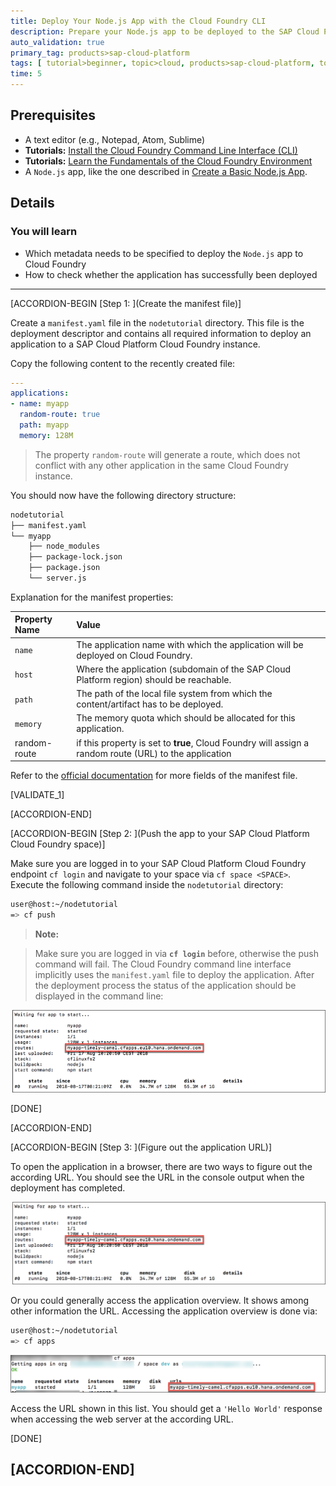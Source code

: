 ```yaml
---
title: Deploy Your Node.js App with the Cloud Foundry CLI
description: Prepare your Node.js app to be deployed to the SAP Cloud Platform with the Cloud Foundry command line interface.
auto_validation: true
primary_tag: products>sap-cloud-platform
tags: [ tutorial>beginner, topic>cloud, products>sap-cloud-platform, topic>node-js ]
time: 5
---
```


## Prerequisites  
 - A text editor (e.g., Notepad, Atom, Sublime)
 - **Tutorials:** [Install the Cloud Foundry Command Line Interface (CLI)](https://developers.sap.com/tutorials/cp-cf-download-cli.html)
 - **Tutorials:** [Learn the Fundamentals of the Cloud Foundry Environment](https://developers.sap.com/tutorials/cp-cf-fundamentals.html)
 - A `Node.js` app, like the one described in [Create a Basic Node.js App](https://developers.sap.com/tutorials/cp-node-create-basic-app.html).

## Details
### You will learn  
  - Which metadata needs to be specified to deploy the `Node.js` app to Cloud Foundry
  - How to check whether the application has successfully been deployed

---

[ACCORDION-BEGIN [Step 1: ](Create the manifest file)]

Create a `manifest.yaml` file in the `nodetutorial` directory. This file is the deployment descriptor and contains all required information to deploy an application to a SAP Cloud Platform Cloud Foundry instance.

Copy the following content to the recently created file:

```yaml
---
applications:
- name: myapp
  random-route: true
  path: myapp
  memory: 128M
```

>The property `random-route` will generate a route, which does not conflict with any other application in the same Cloud Foundry instance.

You should now have the following directory structure:

```bash
nodetutorial
├── manifest.yaml
└── myapp
    ├── node_modules
    ├── package-lock.json
    ├── package.json
    └── server.js
```


Explanation for the manifest properties:

|  Property Name     | Value
|  :------------- | :-------------
|  `name`           | The application name with which the application will be deployed on Cloud Foundry.
|  `host`          | Where the application (subdomain of the SAP Cloud Platform region) should be reachable.
|  `path`           | The path of the local file system from which the content/artifact has to be deployed.
|  `memory`         | The memory quota which should be allocated for this application.
|  random-route        | if this property is set to **true**, Cloud Foundry will assign a random route (URL) to the application

Refer to the [official documentation](https://docs.cloudfoundry.org/devguide/deploy-apps/manifest.html) for more fields of the manifest file.

[VALIDATE_1]

[ACCORDION-END]

[ACCORDION-BEGIN [Step 2: ](Push the app to your SAP Cloud Platform Cloud Foundry space)]

Make sure you are logged in to your SAP Cloud Platform Cloud Foundry endpoint `cf login` and navigate to your space via `cf space <SPACE>`. Execute the following command inside the `nodetutorial` directory:


```bash
user@host:~/nodetutorial
=> cf push
```
>**Note:**

>Make sure you are logged in via **`cf login`** before, otherwise the push command will fail.
The Cloud Foundry command line interface implicitly uses the `manifest.yaml` file to deploy the application. After the deployment process the status of the application should be displayed in the command line:

![command line output app status ](appstatus.png)

[DONE]

[ACCORDION-END]

[ACCORDION-BEGIN [Step 3: ](Figure out the application URL)]

To open the application in a browser, there are two ways to figure out the according URL. You should see the URL in the console output when the deployment has completed.

![deployment output app URL ](deployment_url.png)

Or you could generally access the application overview. It shows among other information the URL. Accessing the application overview is done via:

```bash
user@host:~/nodetutorial
=> cf apps
```

![application URL in application overview](cf_apps.png)

Access the URL shown in this list. You should get a `'Hello World'` response when accessing the web server at the according URL.

[DONE]

[ACCORDION-END]
---
